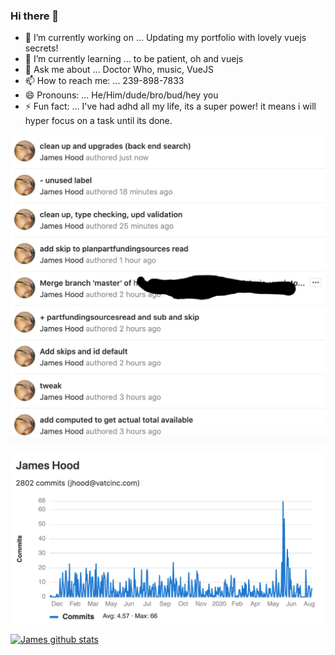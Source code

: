 ### Hi there 👋


- 🔭 I’m currently working on ... Updating my portfolio with lovely vuejs secrets!
- 🌱 I’m currently learning ... to be patient, oh and vuejs
- 💬 Ask me about ... Doctor Who, music, VueJS
- 📫 How to reach me: ... 239-898-7833
- 😄 Pronouns: ... He/Him/dude/bro/bud/hey you
- ⚡ Fun fact: ... I've had adhd all my life, its a super power! it means i will hyper focus on a task until its done.

![Gitlab Commits](https://github.com/jameshood118/jameshood118/blob/master/gitlab%20commits.png)

![Gitlab Stats](https://github.com/jameshood118/jameshood118/blob/master/gitlab%20stats.png)

[![James github stats](https://github-readme-stats.vercel.app/api?username=Jameshood118&show_icons=true&theme=monokai)](https://github.com/jameshood118/jameshood118/blob/master/README.md)
